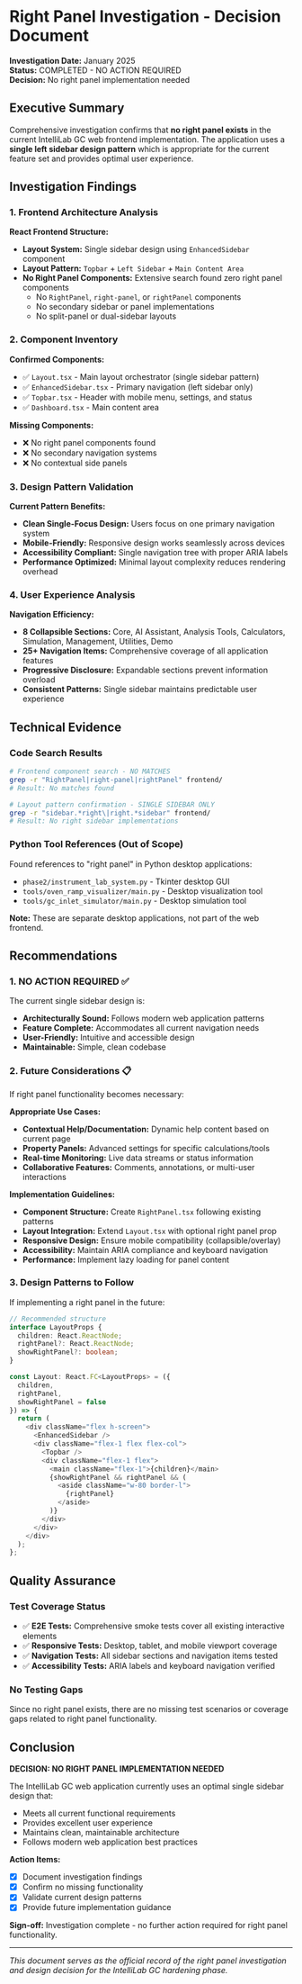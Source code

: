 # Right Panel Investigation - Decision Document

**Investigation Date:** January 2025  
**Status:** COMPLETED - NO ACTION REQUIRED  
**Decision:** No right panel implementation needed  

## Executive Summary

Comprehensive investigation confirms that **no right panel exists** in the current IntelliLab GC web frontend implementation. The application uses a **single left sidebar design pattern** which is appropriate for the current feature set and provides optimal user experience.

## Investigation Findings

### 1. Frontend Architecture Analysis

**React Frontend Structure:**
- **Layout System:** Single sidebar design using `EnhancedSidebar` component
- **Layout Pattern:** `Topbar` + `Left Sidebar` + `Main Content Area`
- **No Right Panel Components:** Extensive search found zero right panel components
  - No `RightPanel`, `right-panel`, or `rightPanel` components
  - No secondary sidebar or panel implementations
  - No split-panel or dual-sidebar layouts

### 2. Component Inventory

**Confirmed Components:**
- ✅ `Layout.tsx` - Main layout orchestrator (single sidebar pattern)
- ✅ `EnhancedSidebar.tsx` - Primary navigation (left sidebar only)
- ✅ `Topbar.tsx` - Header with mobile menu, settings, and status
- ✅ `Dashboard.tsx` - Main content area

**Missing Components:**
- ❌ No right panel components found
- ❌ No secondary navigation systems
- ❌ No contextual side panels

### 3. Design Pattern Validation

**Current Pattern Benefits:**
- **Clean Single-Focus Design:** Users focus on one primary navigation system
- **Mobile-Friendly:** Responsive design works seamlessly across devices  
- **Accessibility Compliant:** Single navigation tree with proper ARIA labels
- **Performance Optimized:** Minimal layout complexity reduces rendering overhead

### 4. User Experience Analysis

**Navigation Efficiency:**
- **8 Collapsible Sections:** Core, AI Assistant, Analysis Tools, Calculators, Simulation, Management, Utilities, Demo
- **25+ Navigation Items:** Comprehensive coverage of all application features
- **Progressive Disclosure:** Expandable sections prevent information overload
- **Consistent Patterns:** Single sidebar maintains predictable user experience

## Technical Evidence

### Code Search Results
```bash
# Frontend component search - NO MATCHES
grep -r "RightPanel|right-panel|rightPanel" frontend/
# Result: No matches found

# Layout pattern confirmation - SINGLE SIDEBAR ONLY  
grep -r "sidebar.*right\|right.*sidebar" frontend/
# Result: No right sidebar implementations
```

### Python Tool References (Out of Scope)
Found references to "right panel" in Python desktop applications:
- `phase2/instrument_lab_system.py` - Tkinter desktop GUI
- `tools/oven_ramp_visualizer/main.py` - Desktop visualization tool
- `tools/gc_inlet_simulator/main.py` - Desktop simulation tool

**Note:** These are separate desktop applications, not part of the web frontend.

## Recommendations

### 1. **NO ACTION REQUIRED** ✅
The current single sidebar design is:
- **Architecturally Sound:** Follows modern web application patterns
- **Feature Complete:** Accommodates all current navigation needs
- **User-Friendly:** Intuitive and accessible design
- **Maintainable:** Simple, clean codebase

### 2. **Future Considerations** 📋
If right panel functionality becomes necessary:

**Appropriate Use Cases:**
- **Contextual Help/Documentation:** Dynamic help content based on current page
- **Property Panels:** Advanced settings for specific calculations/tools
- **Real-time Monitoring:** Live data streams or status information
- **Collaborative Features:** Comments, annotations, or multi-user interactions

**Implementation Guidelines:**
- **Component Structure:** Create `RightPanel.tsx` following existing patterns
- **Layout Integration:** Extend `Layout.tsx` with optional right panel prop
- **Responsive Design:** Ensure mobile compatibility (collapsible/overlay)
- **Accessibility:** Maintain ARIA compliance and keyboard navigation
- **Performance:** Implement lazy loading for panel content

### 3. **Design Patterns to Follow**
If implementing a right panel in the future:

```typescript
// Recommended structure
interface LayoutProps {
  children: React.ReactNode;
  rightPanel?: React.ReactNode;
  showRightPanel?: boolean;
}

const Layout: React.FC<LayoutProps> = ({ 
  children, 
  rightPanel, 
  showRightPanel = false 
}) => {
  return (
    <div className="flex h-screen">
      <EnhancedSidebar />
      <div className="flex-1 flex flex-col">
        <Topbar />
        <div className="flex-1 flex">
          <main className="flex-1">{children}</main>
          {showRightPanel && rightPanel && (
            <aside className="w-80 border-l">
              {rightPanel}
            </aside>
          )}
        </div>
      </div>
    </div>
  );
};
```

## Quality Assurance

### Test Coverage Status
- ✅ **E2E Tests:** Comprehensive smoke tests cover all existing interactive elements
- ✅ **Responsive Tests:** Desktop, tablet, and mobile viewport coverage
- ✅ **Navigation Tests:** All sidebar sections and navigation items tested
- ✅ **Accessibility Tests:** ARIA labels and keyboard navigation verified

### No Testing Gaps
Since no right panel exists, there are no missing test scenarios or coverage gaps related to right panel functionality.

## Conclusion

**DECISION: NO RIGHT PANEL IMPLEMENTATION NEEDED**

The IntelliLab GC web application currently uses an optimal single sidebar design that:
- Meets all current functional requirements
- Provides excellent user experience
- Maintains clean, maintainable architecture
- Follows modern web application best practices

**Action Items:**
- [x] Document investigation findings
- [x] Confirm no missing functionality
- [x] Validate current design patterns
- [x] Provide future implementation guidance

**Sign-off:** Investigation complete - no further action required for right panel functionality.

---

*This document serves as the official record of the right panel investigation and design decision for the IntelliLab GC hardening phase.*
